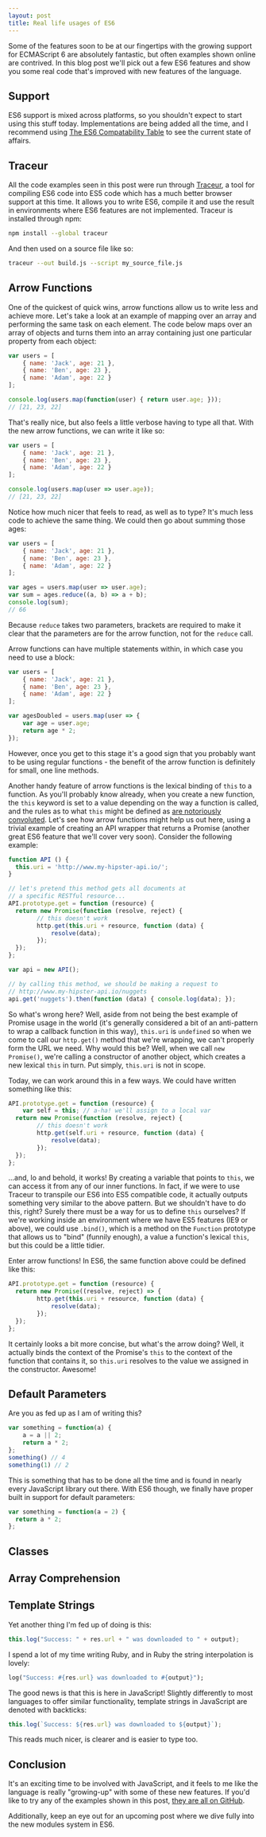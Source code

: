 ```yaml
---
layout: post
title: Real life usages of ES6
---
```


Some of the features soon to be at our fingertips with the growing support for ECMAScript 6 are absolutely fantastic, but often examples shown online are contrived. In this blog post we'll pick out a few ES6 features and show you some real code that's improved with new features of the language.

## Support

ES6 support is mixed across platforms, so you shouldn't expect to start using this stuff today. Implementations are being added all the time, and I recommend using [The ES6 Compatability Table](http://kangax.github.io/es5-compat-table/es6/) to see the current state of affairs.

## Traceur

All the code examples seen in this post were run through [Traceur](https://github.com/google/traceur-compiler), a tool for compiling ES6 code into ES5 code which has a much better browser support at this time. It allows you to write ES6, compile it and use the result in environments where ES6 features are not implemented. Traceur is installed through npm:

```sh
npm install --global traceur
```

And then used on a source file like so:

```sh
traceur --out build.js --script my_source_file.js
```

## Arrow Functions

One of the quickest of quick wins, arrow functions allow us to write less and achieve more. Let's take a look at an example of mapping over an array and performing the same task on each element. The code below maps over an array of objects and turns them into an array containing just one particular property from each object:

```js
var users = [
    { name: 'Jack', age: 21 },
    { name: 'Ben', age: 23 },
    { name: 'Adam', age: 22 }
];

console.log(users.map(function(user) { return user.age; }));
// [21, 23, 22]
```

That's really nice, but also feels a little verbose having to type all that. With the new arrow functions, we can write it like so:

```js
var users = [
    { name: 'Jack', age: 21 },
    { name: 'Ben', age: 23 },
    { name: 'Adam', age: 22 }
];

console.log(users.map(user => user.age));
// [21, 23, 22]
```

Notice how much nicer that feels to read, as well as to type? It's much less code to achieve the same thing. We could then go about summing those ages:

```js
var users = [
    { name: 'Jack', age: 21 },
    { name: 'Ben', age: 23 },
    { name: 'Adam', age: 22 }
];

var ages = users.map(user => user.age);
var sum = ages.reduce((a, b) => a + b);
console.log(sum);
// 66
```

Because `reduce` takes two parameters, brackets are required to make it clear that the parameters are for the arrow function, not for the `reduce` call.

Arrow functions can have multiple statements within, in which case you need to use a block:


```js
var users = [
    { name: 'Jack', age: 21 },
    { name: 'Ben', age: 23 },
    { name: 'Adam', age: 22 }
];

var agesDoubled = users.map(user => {
    var age = user.age;
    return age * 2;
});
```

However, once you get to this stage it's a good sign that you probably want to be using regular functions - the benefit of the arrow function is definitely for small, one line methods.

Another handy feature of arrow functions is the lexical binding of `this` to a function. As you'll probably know already, when you create a new function, the `this` keyword is set to a value depending on the way a function is called, and the rules as to what `this` might be defined as [are notoriously convoluted](https://developer.mozilla.org/en-US/docs/Web/JavaScript/Reference/Operators/this). Let's see how arrow functions might help us out here, using a trivial example of creating an API wrapper that returns a Promise (another great ES6 feature that we'll cover very soon). Consider the following example:

```js
function API () {
  this.uri = 'http://www.my-hipster-api.io/';
}

// let's pretend this method gets all documents at
// a specific RESTful resource...
API.prototype.get = function (resource) {
  return new Promise(function (resolve, reject) {
		// this doesn't work
		http.get(this.uri + resource, function (data) {
			resolve(data);
		});
  });
};

var api = new API();

// by calling this method, we should be making a request to 
// http://www.my-hipster-api.io/nuggets
api.get('nuggets').then(function (data) { console.log(data); }); 
```

So what's wrong here? Well, aside from not being the best example of Promise usage in the world (it's generally considered  a bit of an anti-pattern to wrap a callback function in this way), `this.uri` is `undefined` so when we come to call our `http.get()` method that we're wrapping, we can't properly form the URL we need. Why would this be? Well, when we call `new Promise()`, we're calling a constructor of another object, which creates a new lexical `this` in turn. Put simply, `this.uri` is not in scope.

Today, we can work around this in a few ways. We could have written something like this:

```js
API.prototype.get = function (resource) {
	var self = this; // a-ha! we'll assign to a local var
  return new Promise(function (resolve, reject) {
		// this doesn't work
		http.get(self.uri + resource, function (data) {
			resolve(data);
		});
  });
};
```

...and, lo and behold, it works! By creating a variable that points to `this`, we can access it from any of our inner functions. In fact, if we were to use Traceur to transpile our ES6 into ES5 compatible code, it actually outputs something very similar to the above pattern. But we shouldn't have to do this, right? Surely there must be a way for us to define `this` ourselves? If we're working inside an environment where we have ES5 features (IE9 or above), we could use `.bind()`, which is a method on the `Function` prototype that allows us to "bind" (funnily enough), a value a function's lexical `this`, but this could be a little tidier.

Enter arrow functions! In ES6, the same function above could be defined like this:

```js
API.prototype.get = function (resource) {
  return new Promise((resolve, reject) => {
		http.get(this.uri + resource, function (data) {
			resolve(data);
		});
  });
};
```

It certainly looks a bit more concise, but what's the arrow doing? Well, it actually binds the context of the Promise's `this` to the context of the function that contains it, so `this.uri` resolves to the value we assigned in the constructor. Awesome!

## Default Parameters

Are you as fed up as I am of writing this?

```js
var something = function(a) {
    a = a || 2;
    return a * 2;
};
something() // 4
something(1) // 2
```

This is something that has to be done all the time and is found in nearly every JavaScript library out there. With ES6 though, we finally have proper built in support for default parameters:

```js
var something = function(a = 2) {
  return a * 2;
};
```
## Classes

## Array Comprehension

## Template Strings

Yet another thing I'm fed up of doing is this:

```js
this.log("Success: " + res.url + " was downloaded to " + output);
```

I spend a lot of my time writing Ruby, and in Ruby the string interpolation is lovely:

```ruby
log("Success: #{res.url} was downloaded to #{output}");
```

The good news is that this is here in JavaScript! Slightly differently to most languages to offer similar functionality, template strings in JavaScript are denoted with backticks:

```js
this.log(`Success: ${res.url} was downloaded to ${output}`);
```

This reads much nicer, is clearer and is easier to type too.

## Conclusion

It's an exciting time to be involved with JavaScript, and it feels to me like the language is really "growing-up" with some of these new features. If you'd like to try any of the examples shown in this post, [they are all on GitHub](https://github.com/javascript-playground/real-life-es6).

Additionally, keep an eye out for an upcoming post where we dive fully into the new modules system in ES6.


